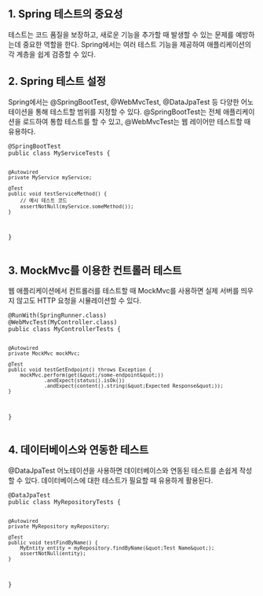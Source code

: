 <h2 id="1-spring-테스트의-중요성">1. Spring 테스트의 중요성</h2>
<p>테스트는 코드 품질을 보장하고, 새로운 기능을 추가할 때 발생할 수 있는 문제를 예방하는데 중요한 역할을 한다. Spring에서는 여러 테스트 기능을 제공하여 애플리케이션의 각 계층을 쉽게 검증할 수 있다.</p>
<h2 id="2-spring-테스트-설정">2. Spring 테스트 설정</h2>
<p>Spring에서는 @SpringBootTest, @WebMvcTest, @DataJpaTest 등 다양한 어노테이션을 통해 테스트할 범위를 지정할 수 있다.
@SpringBootTest는 전체 애플리케이션을 로드하여 통합 테스트를 할 수 있고, @WebMvcTest는 웹 레이어만 테스트할 때 유용하다.</p>
<pre><code class="language-java">@SpringBootTest
public class MyServiceTests {

    @Autowired
    private MyService myService;

    @Test
    public void testServiceMethod() {
        // 예시 테스트 코드
        assertNotNull(myService.someMethod());
    }
}</code></pre>
<h2 id="3-mockmvc를-이용한-컨트롤러-테스트">3. MockMvc를 이용한 컨트롤러 테스트</h2>
<p>웹 애플리케이션에서 컨트롤러를 테스트할 때 MockMvc를 사용하면 실제 서버를 띄우지 않고도 HTTP 요청을 시뮬레이션할 수 있다.</p>
<pre><code class="language-java">@RunWith(SpringRunner.class)
@WebMvcTest(MyController.class)
public class MyControllerTests {

    @Autowired
    private MockMvc mockMvc;

    @Test
    public void testGetEndpoint() throws Exception {
        mockMvc.perform(get(&quot;/some-endpoint&quot;))
                .andExpect(status().isOk())
                .andExpect(content().string(&quot;Expected Response&quot;));
    }
}</code></pre>
<h2 id="4-데이터베이스와-연동한-테스트">4. 데이터베이스와 연동한 테스트</h2>
<p>@DataJpaTest 어노테이션을 사용하면 데이터베이스와 연동된 테스트를 손쉽게 작성할 수 있다. 데이터베이스에 대한 테스트가 필요할 때 유용하게 활용된다.</p>
<pre><code class="language-java">@DataJpaTest
public class MyRepositoryTests {

    @Autowired
    private MyRepository myRepository;

    @Test
    public void testFindByName() {
        MyEntity entity = myRepository.findByName(&quot;Test Name&quot;);
        assertNotNull(entity);
    }
}</code></pre>